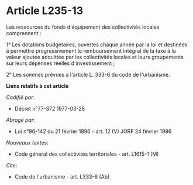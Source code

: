 # Article L235-13

Les ressources du fonds d'équipement des collectivités locales comprennent :

1° Les dotations budgétaires, ouvertes chaque année par la loi et destinées à permettre progressivement le remboursement
intégral de la taxe à la valeur ajoutée acquittée par les collectivités locales et leurs groupements sur leurs dépenses
réelles d'investissement ;

2° Les sommes prévues à l'article L. 333-6 du code de l'urbanisme.

**Liens relatifs à cet article**

_Codifié par_:

  - Décret n°77-372 1977-03-28

_Abrogé par_:

  - Loi n°96-142 du 21 février 1996 - art. 12 (V) JORF 24 février 1996

_Nouveaux textes_:

  - Code général des collectivités territoriales - art. L1615-1 (M)

_Cite_:

  - Code de l'urbanisme - art. L333-6 (Ab)
